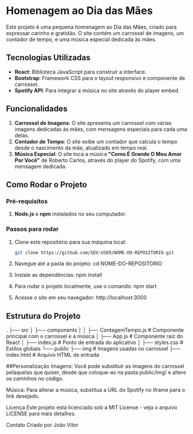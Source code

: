 # Homenagem ao Dia das Mães

Este projeto é uma pequena homenagem ao Dia das Mães, criado para expressar carinho e gratidão. O site contém um carrossel de imagens, um contador de tempo, e uma música especial dedicada às mães.

## Tecnologias Utilizadas

- **React**: Biblioteca JavaScript para construir a interface.
- **Bootstrap**: Framework CSS para o layout responsivo e componente de carrossel.
- **Spotify API**: Para integrar a música no site através do player embed.

## Funcionalidades

1. **Carrossel de Imagens**: O site apresenta um carrossel com várias imagens dedicadas às mães, com mensagens especiais para cada uma delas.
2. **Contador de Tempo**: O site exibe um contador que calcula o tempo desde o nascimento da mãe, atualizado em tempo real.
3. **Música Especial**: O site toca a música **"Como É Grande O Meu Amor Por Você"** de Roberto Carlos, através do player do Spotify, com uma mensagem dedicada.

## Como Rodar o Projeto

### Pré-requisitos

1. **Node.js** e **npm** instalados no seu computador.

### Passos para rodar

1. Clone este repositório para sua máquina local:
   ```bash
   git clone https://github.com/SEU-USER/NOME-DO-REPOSITORIO.git
   
2. Navegue até a pasta do projeto:
   cd NOME-DO-REPOSITORIO

3. Instale as dependências:
   npm install

4. Para rodar o projeto localmente, use o comando:
   npm start
   
5. Acesse o site em seu navegador:
   http://localhost:3000

## Estrutura do Projeto

.
├── src
│   ├── components
│   │   ├── ContagemTempo.js        # Componente principal com o carrossel e a música
│   ├── App.js                      # Componente raiz do React
│   ├── index.js                    # Ponto de entrada do aplicativo
│   ├── styles.css                  # Estilos globais
└── public
    ├── img                         # Imagens usadas no carrossel
    ├── index.html                  # Arquivo HTML de entrada

##Personalização
Imagens: Você pode substituir as imagens do carrossel pelaquelas que quiser, desde que coloque-as na pasta public/img/ e altere os caminhos no código.

Música: Para alterar a música, substitua a URL do Spotify no iframe para o link desejado.

Licença
Este projeto está licenciado sob a MIT License - veja o arquivo LICENSE para mais detalhes.

Contato
Criado por João Vitor
